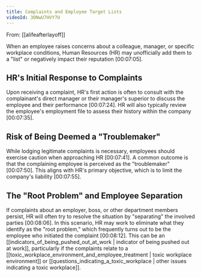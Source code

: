```yaml
---
title: Complaints and Employee Target Lists
videoId: 3ONwU7HVY7U
---
```


From: [[alifeafterlayoff]] <br/> 

When an employee raises concerns about a colleague, manager, or specific workplace conditions, Human Resources (HR) may unofficially add them to a "list" or negatively impact their reputation <a class="yt-timestamp" data-t="00:07:05">[00:07:05]</a>.

## HR's Initial Response to Complaints
Upon receiving a complaint, HR's first action is often to consult with the complainant's direct manager or their manager's superior to discuss the employee and their performance <a class="yt-timestamp" data-t="00:07:24">[00:07:24]</a>. HR will also typically review the employee's employment file to assess their history within the company <a class="yt-timestamp" data-t="00:07:35">[00:07:35]</a>.

## Risk of Being Deemed a "Troublemaker"
While lodging legitimate complaints is necessary, employees should exercise caution when approaching HR <a class="yt-timestamp" data-t="00:07:41">[00:07:41]</a>. A common outcome is that the complaining employee is perceived as the "troublemaker" <a class="yt-timestamp" data-t="00:07:50">[00:07:50]</a>. This aligns with HR's primary objective, which is to limit the company's liability <a class="yt-timestamp" data-t="00:07:55">[00:07:55]</a>.

## The "Root Problem" and Employee Separation
If complaints about an employer, boss, or other department members persist, HR will often try to resolve the situation by "separating" the involved parties <a class="yt-timestamp" data-t="00:08:06">[00:08:06]</a>. In this scenario, HR may work to eliminate what they identify as the "root problem," which frequently turns out to be the employee who initiated the complaint <a class="yt-timestamp" data-t="00:08:12">[00:08:12]</a>. This can be an [[indicators_of_being_pushed_out_at_work | indicator of being pushed out at work]], particularly if the complaints relate to a [[toxic_workplace_environment_and_employee_treatment | toxic workplace environment]] or [[questions_indicating_a_toxic_workplace | other issues indicating a toxic workplace]].